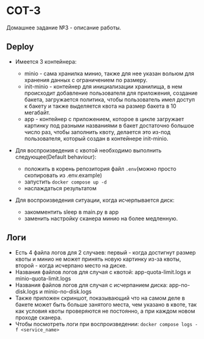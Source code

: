 # COT-3
Домашнее задание №3 - описание работы.

## Deploy
* Имеется 3 контейнера:
  + minio - сама хранилка минио, также для нее указан вольюм для хранения данных с ограничением 
  по размеру.
  + init-minio - контейнер для инициализации хранилища, в нем происходит добавление пользователя для приложения, создание бакета, загружается политика, чтобы пользователь имел доступ к бакету и также выделяется квота на размер бакета в 10 мегабайт.
  + app - контейнер с приложением, которое в цикле загружает картинку под разными названиями в бакет достаточно большое число раз, чтобы заполнить квоту, делается это из-под пользователя, который создан в контейнере init-minio.

* Для воспроизведения с квотой необходимо выполнить следующее(Default behaviour):
  + положить в корень репозитория файл ```.env```(можно просто скопировать из .env.example)
  + запустить ```docker compose up -d```
  + наслаждаться результатом

* Для воспроизведения ситуации, когда исчерпывается диск:
  + закомментить sleep в main.py в app
  + заменить настройку сканера минио на более медленную.

## Логи
* Есть 4 файла логов для 2 случаев: первый - когда достигнут размер квоты и минио  не может принять новую картинку из-за квоты, второй - когда исчерпано место на диске.
* Названия файлов логов для случая с квотой: app-quota-limit.logs и minio-quota-limit.logs
* Названия файлов логов для случая с исчерпанием диска: app-no-disk.logs и minio-no-disk.logs
* Также приложен скриншот, показывающий что на самом деле в бакете может быть больше занятого места, чем указано в квоте, так как условия квоты проверяются не постоянно, а при каждом новом проходе сканера.
* Чтобы посмотреть логи при воспроизведении: ```docker compose logs -f <service_name>```
